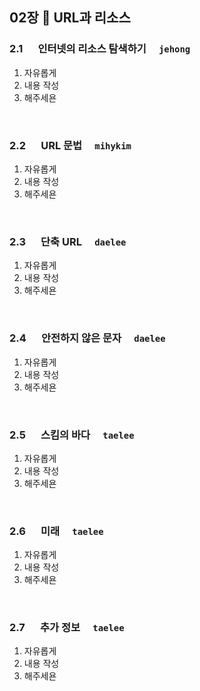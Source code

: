 ## 02장 :octopus:  URL과 리소스

### 2.1 　 인터넷의 리소스 탐색하기　 `jehong`
1. 자유롭게
1. 내용 작성
1. 해주세욘
<br>

### 2.2 　 URL 문법　 `mihykim`
1. 자유롭게
1. 내용 작성
1. 해주세욘
<br>

### 2.3 　 단축 URL　 `daelee`
1. 자유롭게
1. 내용 작성
1. 해주세욘
<br>

### 2.4 　 안전하지 않은 문자　 `daelee`
1. 자유롭게
1. 내용 작성
1. 해주세욘
<br>

### 2.5 　 스킴의 바다　 `taelee`
1. 자유롭게
1. 내용 작성
1. 해주세욘
<br>

### 2.6 　 미래　 `taelee`
1. 자유롭게
1. 내용 작성
1. 해주세욘
<br>

### 2.7 　 추가 정보　 `taelee`
1. 자유롭게
1. 내용 작성
1. 해주세욘
<br>
